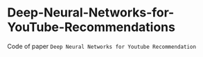 # Deep-Neural-Networks-for-YouTube-Recommendations
Code of paper `Deep Neural Networks for Youtube Recommendation`
